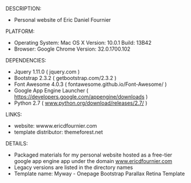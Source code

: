 DESCRIPTION:

- Personal website of Eric Daniel Fournier

PLATFORM:

- Operating System: Mac OS X Version: 10.0.1 Build: 13B42
- Browser: Google Chrome Version: 32.0.1700.102

DEPENDENCIES:

- Jquery 1.11.0 ( jquery.com )
- Bootstrap 2.3.2 ( getbootstrap.com/2.3.2 )
- Font Awesome 4.0.3 ( fontawesome.github.io/Font-Awesome/ )
- Google App Engine Launcher ( https://developers.google.com/appengine/downloads )
- Python 2.7 ( www.python.org/download/releases/2.7/ )

LINKS:

- website: wwww.ericdfournier.com
- template distributor: themeforest.net 

DETAILS:

- Packaged materials for my personal website hosted as a free-tier google app engine app under the domain www.ericdfournier.com
- Legacy versions are listed in the directory names
- Template name: Myway - Onepage Bootstrap Parallax Retina Template 